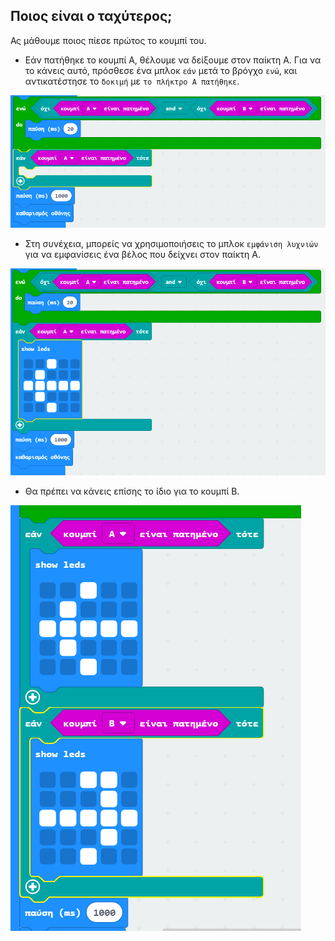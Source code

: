 ## Ποιος είναι ο ταχύτερος;

Ας μάθουμε ποιος πίεσε πρώτος το κουμπί του.

+ Εάν πατήθηκε το κουμπί Α, θέλουμε να δείξουμε στον παίκτη Α. Για να το κάνεις αυτό, πρόσθεσε ένα μπλοκ `εάν` μετά το βρόγχο `ενώ`, και αντικατέστησε το `δοκιμή` με `το πλήκτρο A πατήθηκε`.

![στιγμιότυπο οθόνης](images/reaction-if-a.png)

+ Στη συνέχεια, μπορείς να χρησιμοποιήσεις το μπλοκ `εμφάνιση λυχνιών` για να εμφανίσεις ένα βέλος που δείχνει στον παίκτη Α.

![στιγμιότυπο οθόνης](images/reaction-if-a-show.png)

+ Θα πρέπει να κάνεις επίσης το ίδιο για το κουμπί Β.

![στιγμιότυπο οθόνης](images/reaction-if-b-show.png)
